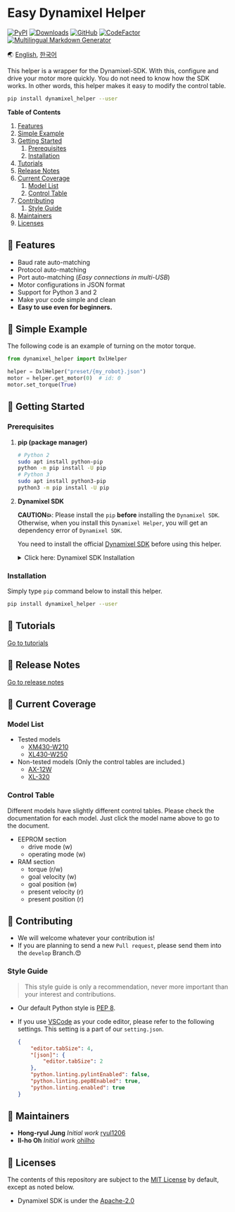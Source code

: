 # Easy Dynamixel Helper

[![PyPI](https://img.shields.io/pypi/v/dynamixel-helper.svg)](https://pypi.org/project/dynamixel-helper/)
[![Downloads](https://pepy.tech/badge/dynamixel-helper)](https://pepy.tech/project/dynamixel-helper)
[![GitHub](https://img.shields.io/github/license/ryul1206/easy-dynamixel-helper.svg)](https://github.com/ryul1206/easy-dynamixel-helper/blob/master/LICENSE)
[![CodeFactor](https://www.codefactor.io/repository/github/ryul1206/easy-dynamixel-helper/badge/master)](https://www.codefactor.io/repository/github/ryul1206/easy-dynamixel-helper)
[![Multilingual Markdown Generator](https://img.shields.io/badge/markdown-multilingual%20🌐-ff69b4.svg)](https://github.com/ryul1206/multilingual-markdown)

🌏 [English](https://github.com/ryul1206/easy-dynamixel-helper/blob/master/README.md),
[한국어](https://github.com/ryul1206/easy-dynamixel-helper/blob/master/README.kr.md)

This helper is a wrapper for the Dynamixel-SDK. With this, configure and drive your motor more quickly. You do not need to know how the SDK works. In other words, this helper makes it easy to modify the control table.

```bash
pip install dynamixel_helper --user
```

**Table of Contents**

1. [ Features](#-Features)
1. [ Simple Example](#-Simple-Example)
1. [ Getting Started](#-Getting-Started)
    1. [Prerequisites](#Prerequisites)
    1. [Installation](#Installation)
1. [ Tutorials](#-Tutorials)
1. [ Release Notes](#-Release-Notes)
1. [ Current Coverage](#-Current-Coverage)
    1. [Model List](#Model-List)
    1. [Control Table](#Control-Table)
1. [ Contributing](#-Contributing)
    1. [Style Guide](#Style-Guide)
1. [ Maintainers](#-Maintainers)
1. [ Licenses](#-Licenses)

## 💎 Features

- Baud rate auto-matching
- Protocol auto-matching
- Port auto-matching (*Easy connections in multi-USB*)
- Motor configurations in JSON format
- Support for Python 3 and 2
- Make your code simple and clean
- **Easy to use even for beginners.**

## 🐣 Simple Example

The following code is an example of turning on the motor torque.

```python
from dynamixel_helper import DxlHelper

helper = DxlHelper("preset/{my_robot}.json")
motor = helper.get_motor(0)  # id: 0
motor.set_torque(True)
```

## 🚀 Getting Started

### Prerequisites

1. **pip (package manager)**

    ```bash
    # Python 2
    sudo apt install python-pip
    python -m pip install -U pip
    # Python 3
    sudo apt install python3-pip
    python3 -m pip install -U pip
    ```

2. **Dynamixel SDK**

    **CAUTION💥**: Please install the `pip` **before** installing the `Dynamixel SDK`. Otherwise, when you install this `Dynamixel Helper`, you will get an dependency error of `Dynamixel SDK`.

    You need to install the official [Dynamixel SDK](https://github.com/ROBOTIS-GIT/DynamixelSDK) before using this helper.

    <details><summary>Click here: Dynamixel SDK Installation</summary>
    <p>

    1. Clone the official SDK repository into your custom folder, for example, I created `~/lib`.

        ```bash
        git clone https://github.com/ROBOTIS-GIT/DynamixelSDK.git
        ```

    2. Go into the folder `/DynamixelSDK/python` of your cloned SDK.

        ```bash
        cd ${your_download_path}/DynamixelSDK/python
        ```

    3. Run `setup.py` with `--user` option to install the library. Administrator privileges, a.k.a. `sudo`, are not recommended. More information [here](https://pages.charlesreid1.com/dont-sudo-pip/).

        ```bash
        python setup.py install --user
        ```

    </p>
    </details>

### Installation

Simply type `pip` command below to install this helper.

```bash
pip install dynamixel_helper --user
```

## 🌱 Tutorials

[Go to tutorials](https://github.com/ryul1206/easy-dynamixel-helper/blob/master/tutorial/TUTORIAL.en.md)

## 🚩 Release Notes


[Go to release notes](https://github.com/ryul1206/easy-dynamixel-helper/blob/master/CHANGELOG.md#Release-Notes)

## 🔭 Current Coverage

### Model List

- Tested models
  - [XM430-W210](http://emanual.robotis.com/docs/en/dxl/x/xm430-w210/#control-table-of-eeprom-area)
  - [XL430-W250](http://emanual.robotis.com/docs/en/dxl/x/xl430-w250/#control-table-of-eeprom-area)
- Non-tested models (Only the control tables are included.)
  - [AX-12W](https://emanual.robotis.com/docs/en/dxl/ax/ax-12w/#control-table-of-eeprom-area)
  - [XL-320](https://emanual.robotis.com/docs/en/dxl/x/xl320/#control-table-of-eeprom-area)

### Control Table

Different models have slightly different control tables. Please check the documentation for each model. Just click the model name above to go to the document.

- EEPROM section
    - drive mode (w)
    - operating mode (w)
- RAM section
    - torque (r/w)
    - goal velocity (w)
    - goal position (w)
    - present velocity (r)
    - present position (r)

## 💌 Contributing

- We will welcome whatever your contribution is!
- If you are planning to send a new `Pull request`, please send them into the `develop` Branch.😍
### Style Guide

> This style guide is only a recommendation, never more important than your interest and contributions.

- Our default Python style is [PEP 8](https://www.python.org/dev/peps/pep-0008/).
- If you use [VSCode](https://code.visualstudio.com/) as your code editor, please refer to the following settings. This setting is a part of our `setting.json`.

    ```json
    {
        "editor.tabSize": 4,
        "[json]": {
            "editor.tabSize": 2
        },
        "python.linting.pylintEnabled": false,
        "python.linting.pep8Enabled": true,
        "python.linting.enabled": true
    }
    ```

## 🔧 Maintainers

- **Hong-ryul Jung** _Initial work_ [ryul1206](https://github.com/ryul1206)
- **Il-ho Oh** _Initial work_ [ohilho](https://github.com/ohilho)

## 📜 Licenses

The contents of this repository are subject to the [MIT License](https://github.com/ryul1206/easy-dynamixel-helper/blob/master/LICENSE) by default, except as noted below.

- Dynamixel SDK is under the [Apache-2.0](https://github.com/ROBOTIS-GIT/DynamixelSDK/blob/master/LICENSE)

